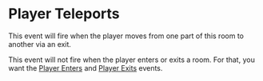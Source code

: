 # Player Teleports

This event will fire when the player moves from one part of this room to another via an exit.

This event will not fire when the player enters or exits a room. For that, you want the [Player Enters](help:room_on_enter.md) and [Player Exits](help:room_on_exit.md) events.
